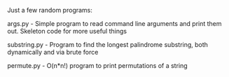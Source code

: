 Just a few random programs:

args.py - Simple program to read command line arguments and print them out. Skeleton code for more useful things


substring.py - Program to find the longest palindrome substring, both dynamically and via brute force


permute.py - O(n*n!) program to print permutations of a string
